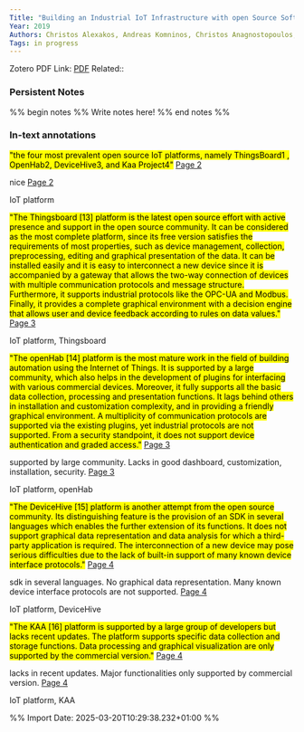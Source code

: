 ```yaml
--- 
Title: "Building an Industrial IoT Infrastructure with open Source Software for Smart Energy" 
Year: 2019 
Authors: Christos Alexakos, Andreas Komninos, Christos Anagnostopoulos, George Kalogeras, Alkiviadis Savvopoulos, Athanasios Kalogeras 
Tags: in progress 
--- 
```

Zotero PDF Link: [PDF](zotero://select/library/items/V3QKIKRS) 
Related::  

### Persistent Notes 
%% begin notes %% 
Write notes here! 
 %% end notes %% 

### In-text annotations 

 <mark class="hltr-yellow">"the four most prevalent open source IoT platforms, namely ThingsBoard1 , OpenHab2, DeviceHive3, and Kaa Project4"</mark> [Page 2](zotero://open-pdf/library/items/V3QKIKRS?page=2&annotation=FEE2NXFL) 
 
nice [Page 2](zotero://open-pdf/library/items/V3QKIKRS?page=2&annotation=FEE2NXFL) 
 
 
IoT platform 
 
 <mark class="hltr-yellow">"The Thingsboard [13] platform is the latest open source effort with active presence and support in the open source community. It can be considered as the most complete platform, since its free version satisfies the requirements of most properties, such as device management, collection, preprocessing, editing and graphical presentation of the data. It can be installed easily and it is easy to interconnect a new device since it is accompanied by a gateway that allows the two-way connection of devices with multiple communication protocols and message structure. Furthermore, it supports industrial protocols like the OPC-UA and Modbus. Finally, it provides a complete graphical environment with a decision engine that allows user and device feedback according to rules on data values."</mark> [Page 3](zotero://open-pdf/library/items/V3QKIKRS?page=3&annotation=G2LHIQMT) 
 
 
IoT platform, Thingsboard 
 
 <mark class="hltr-yellow">"The openHab [14] platform is the most mature work in the field of building automation using the Internet of Things. It is supported by a large community, which also helps in the development of plugins for interfacing with various commercial devices. Moreover, it fully supports all the basic data collection, processing and presentation functions. It lags behind others in installation and customization complexity, and in providing a friendly graphical environment. A multiplicity of communication protocols are supported via the existing plugins, yet industrial protocols are not supported. From a security standpoint, it does not support device authentication and graded access."</mark> [Page 3](zotero://open-pdf/library/items/V3QKIKRS?page=3&annotation=RMTVI9EQ) 
 
supported by large community. Lacks in good dashboard, customization, installation, security. [Page 3](zotero://open-pdf/library/items/V3QKIKRS?page=3&annotation=RMTVI9EQ) 
 
 
IoT platform, openHab 
 
 <mark class="hltr-yellow">"The DeviceHive [15] platform is another attempt from the open source community. Its distinguishing feature is the provision of an SDK in several languages which enables the further extension of its functions. It does not support graphical data representation and data analysis for which a third-party application is required. The interconnection of a new device may pose serious difficulties due to the lack of built-in support of many known device interface protocols."</mark> [Page 4](zotero://open-pdf/library/items/V3QKIKRS?page=4&annotation=QEDYG5LP) 
 
sdk in several languages. No graphical data representation. Many known device interface protocols are not supported. [Page 4](zotero://open-pdf/library/items/V3QKIKRS?page=4&annotation=QEDYG5LP) 
 
 
IoT platform, DeviceHive 
 
 <mark class="hltr-yellow">"The KAA [16] platform is supported by a large group of developers but lacks recent updates. The platform supports specific data collection and storage functions. Data processing and graphical visualization are only supported by the commercial version."</mark> [Page 4](zotero://open-pdf/library/items/V3QKIKRS?page=4&annotation=UKQW8WA8) 
 
lacks in recent updates. Major functionalities only supported by commercial version. [Page 4](zotero://open-pdf/library/items/V3QKIKRS?page=4&annotation=UKQW8WA8) 
 
 
IoT platform, KAA 
 


%% Import Date: 2025-03-20T10:29:38.232+01:00 %%
